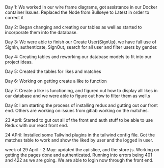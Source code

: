 Day 1:
We worked in our wire frame diagrams, got assistance in our Docker container Issues. Replaced the Node from Bullseye to Latest in order to correct it

Day 2:
Began changing and creating our tables as well as started to incorporate them into the database.

Day 3:
We were able to finish our Create User(SignUp), we have full use of SignIn, authenticate, SignOut, search for all user and filter users by gender.

Day 4:
Creating tables and reworking our database models to fit into our project ideas.

Day 5:
Created the tables for likes and matches

Day 6: Working on getting create a like to function

Day 7:
Create a like is functioning, and figured out how to display all likes in our database and we were able to figure out how to filter them as well.s

Day 8:
I am starting the process of installing redux and gutting out our front end. Others are working on issues from gitlab working on the matches.

23 April:
Started to gut out all of the front end auth stuff to be able to use Redux with our react front end.

24 APril:
Installed some Tailwind plugins in the tailwind config file. Got the matches table to work and show the liked by user and the logged in user.

week of 29 April - 2 May:
updated the api slice, and the store js. Working on getting the pages done and authenticated. Running into errors being 401 and 422 as we are going. We are able to login now through the front end.
